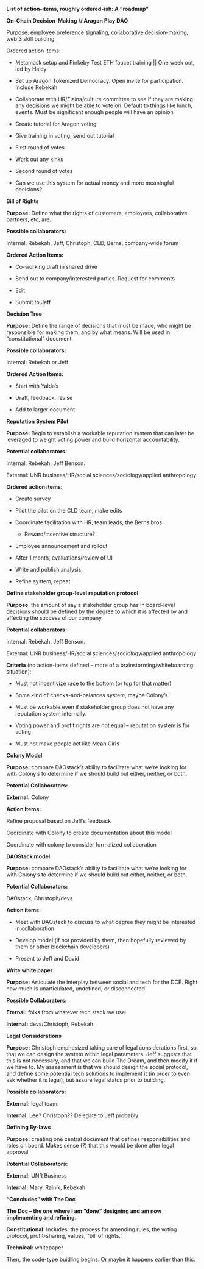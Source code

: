 **List of action-items, roughly ordered-ish: A “roadmap”**

**On-Chain Decision-Making // Aragon Play DAO**

Purpose: employee preference signaling, collaborative decision-making, web 3
skill building

Ordered action items:

-   Metamask setup and Rinkeby Test ETH faucet training \|\| One week out, led
    by Haley

-   Set up Aragon Tokenized Democracy. Open invite for participation. Include
    Rebekah

-   Collaborate with HR/Elaina/culture committee to see if they are making any
    decisions we might be able to vote on. Default to things like lunch, events.
    Must be significant enough people will have an opinion

-   Create tutorial for Aragon voting

-   Give training in voting, send out tutorial

-   First round of votes

-   Work out any kinks

-   Second round of votes

-   Can we use this system for actual money and more meaningful decisions?

**Bill of Rights**

**Purpose:** Define what the rights of customers, employees, collaborative
partners, etc, are.

**Possible collaborators:**

Internal: Rebekah, Jeff, Christoph, CLD, Berns, company-wide forum

**Ordered Action Items:**

-   Co-working draft in shared drive

-   Send out to company/interested parties. Request for comments

-   Edit

-   Submit to Jeff

**Decision Tree**

**Purpose:** Define the range of decisions that must be made, who might be
responsible for making them, and by what means. Will be used in “constitutional”
document.

**Possible collaborators:**

Internal: Rebekah or Jeff

**Ordered Action Items:**

-   Start with Yalda’s

-   Draft, feedback, revise

-   Add to larger document

**Reputation System Pilot**

**Purpose:** Begin to establish a workable reputation system that can later be
leveraged to weight voting power and build horizontal accountability.

**Potential collaborators:**

Internal: Rebekah, Jeff Benson.

External: UNR business/HR/social sciences/sociology/applied anthropology

**Ordered action items:**

-   Create survey

-   Pilot the pilot on the CLD team, make edits

-   Coordinate facilitation with HR, team leads, the Berns bros

    -   Reward/incentive structure?

-   Employee announcement and rollout

-   After 1 month, evaluations/review of UI

-   Write and publish analysis

-   Refine system, repeat

**Define stakeholder group-level reputation protocol**

**Purpose**: the amount of say a stakeholder group has in board-level decisions
should be defined by the degree to which it is affected by and affecting the
success of our company

**Potential collaborators:**

Internal: Rebekah, Jeff Benson.

External: UNR business/HR/social sciences/sociology/applied anthropology

**Criteria** (no action-items defined – more of a brainstorming/whiteboarding
situation):

-   Must not incentivize race to the bottom (or top for that matter)

-   Some kind of checks-and-balances system, maybe Colony’s.

-   Must be workable even if stakeholder group does not have any reputation
    system internally.

-   Voting power and profit rights are not equal – reputation system is for
    voting

-   Must not make people act like Mean Girls

**Colony Model**

**Purpose:** compare DAOstack’s ability to facilitate what we’re looking for
with Colony’s to determine if we should build out either, neither, or both.

**Potential Collaborators:**

**External:** Colony

**Action Items:**

Refine proposal based on Jeff’s feedback

Coordinate with Colony to create documentation about this model

Coordinate with colony to consider formalized collaboration

**DAOStack model**

**Purpose:** compare DAOstack’s ability to facilitate what we’re looking for
with Colony’s to determine if we should build out either, neither, or both.

**Potential Collaborators:**

DAOstack, Christoph/devs

**Action items:**

-   Meet with DAOstack to discuss to what degree they might be interested in
    collaboration

-   Develop model (if not provided by them, then hopefully reviewed by them or
    other blockchain developers)

-   Present to Jeff and David

**Write white paper**

**Purpose:** Articulate the interplay between social and tech for the DCE. Right
now much is unarticulated, undefined, or disconnected.

**Possible Collaborators:**

**Eternal:** folks from whatever tech stack we use.

**Internal:** devs/Christoph, Rebekah

**Legal Considerations**

**Purpose:** Christoph emphasized taking care of legal considerations first, so
that we can design the system within legal parameters. Jeff suggests that this
is not necessary, and that we can build The Dream, and then modify it if we have
to. My assessment is that we should design the social protocol, and define some
potential tech solutions to implement it (in order to even ask whether it is
legal), but assure legal status prior to building.

**Possible collaborators:**

**External:** legal team.

**Internal**: Lee? Christoph?? Delegate to Jeff probably

**Defining By-laws**

**Purpose:** creating one central document that defines responsibilities and
roles on board. Makes sense (?) that this would be done after legal approval.

**Potential Collaborators:**

**External:** UNR Business

**Internal:** Mary, Rainik, Rebekah

**“Concludes” with The Doc**

**The Doc – the one where I am “done” designing and am now implementing and
refining.**

**Constitutional**: Includes: the process for amending rules, the voting
protocol, profit-sharing, values, “bill of rights.”

**Technical:** whitepaper

Then, the code-type buidling begins. Or maybe it happens earlier than this.
